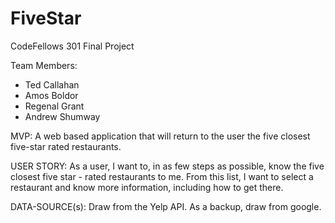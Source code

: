 # FiveStar

CodeFellows 301 Final Project

Team Members:

  - Ted Callahan
  - Amos Boldor
  - Regenal Grant
  - Andrew Shumway
  
MVP: A web based application that will return to the user the five closest five-star rated restaurants.

  USER STORY: As a user, I want to, in as few steps as possible, know the five closest five star - rated restaurants to me.  From this list, I want to select a restaurant and know more information, including how to get there.

DATA-SOURCE(s): Draw from the Yelp API.  As a backup, draw from google.


